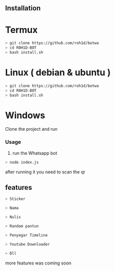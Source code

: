 
## Installation


# Termux
```bash
> git clone https://github.com/roh1d/botwa
> cd R0H1D-BOT
> bash install.sh

```

# Linux ( debian & ubuntu )
```bash
> git clone https://github.com/roh1d/botwa
> cd R0H1D-BOT
> bash install.sh

```

# Windows

Clone the project and run 



### Usage
1. run the Whatsapp bot

```bash
> node index.js
```

after running it you need to scan the qr


## features 

```bash
> Sticker 

> Nama 

> Nulis

> Random pantun

> Penyegar Timeline

> Youtube Downloader

> Dll

```

more features was coming soon
